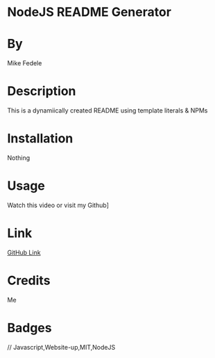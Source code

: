 # NodeJS README Generator

# By  
 Mike Fedele

# Description
 This is a dynamiically created README using template literals & NPMs



# Installation

Nothing

# Usage

Watch this video or visit my Github]

# Link

[GitHub Link](https://github.com/Mikefedele/NodeJS-readme)

# Credits

Me

# Badges
  // Javascript,Website-up,MIT,NodeJS  
